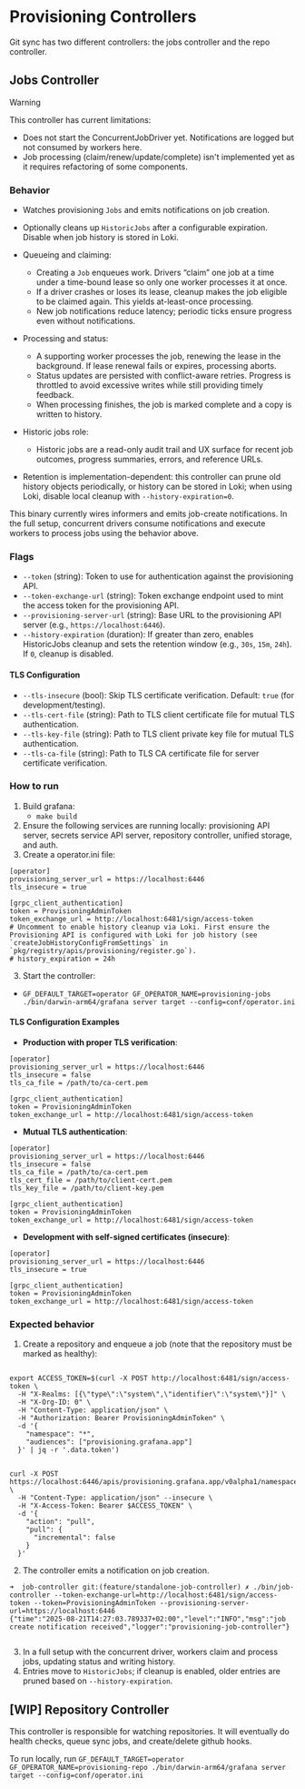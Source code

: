 # Provisioning Controllers

Git sync has two different controllers: the jobs controller and the repo controller.

## Jobs Controller

> [!WARNING]
> This controller has current limitations:
>
> - Does not start the ConcurrentJobDriver yet. Notifications are logged but not consumed by workers here.
> - Job processing (claim/renew/update/complete) isn't implemented yet as it requires refactoring of some components.

### Behavior

- Watches provisioning `Jobs` and emits notifications on job creation.
- Optionally cleans up `HistoricJobs` after a configurable expiration. Disable when job history is stored in Loki.

- Queueing and claiming:
  - Creating a `Job` enqueues work. Drivers “claim” one job at a time under a time-bound lease so only one worker processes it at once.
  - If a driver crashes or loses its lease, cleanup makes the job eligible to be claimed again. This yields at-least-once processing.
  - New job notifications reduce latency; periodic ticks ensure progress even without notifications.

- Processing and status:
  - A supporting worker processes the job, renewing the lease in the background. If lease renewal fails or expires, processing aborts.
  - Status updates are persisted with conflict-aware retries. Progress is throttled to avoid excessive writes while still providing timely feedback.
  - When processing finishes, the job is marked complete and a copy is written to history.

- Historic jobs role:
  - Historic jobs are a read-only audit trail and UX surface for recent job outcomes, progress summaries, errors, and reference URLs.
- Retention is implementation-dependent: this controller can prune old history objects periodically, or history can be stored in Loki; when using Loki, disable local cleanup with `--history-expiration=0`.

This binary currently wires informers and emits job-create notifications. In the full setup, concurrent drivers consume notifications and execute workers to process jobs using the behavior above.

### Flags

- `--token` (string): Token to use for authentication against the provisioning API.
- `--token-exchange-url` (string): Token exchange endpoint used to mint the access token for the provisioning API.
- `--provisioning-server-url` (string): Base URL to the provisioning API server (e.g., `https://localhost:6446`).
- `--history-expiration` (duration): If greater than zero, enables HistoricJobs cleanup and sets the retention window (e.g., `30s`, `15m`, `24h`). If `0`, cleanup is disabled.

#### TLS Configuration

- `--tls-insecure` (bool): Skip TLS certificate verification. Default: `true` (for development/testing).
- `--tls-cert-file` (string): Path to TLS client certificate file for mutual TLS authentication.
- `--tls-key-file` (string): Path to TLS client private key file for mutual TLS authentication.
- `--tls-ca-file` (string): Path to TLS CA certificate file for server certificate verification.

### How to run

1. Build grafana:
   - `make build`
2. Ensure the following services are running locally: provisioning API server, secrets service API server, repository controller, unified storage, and auth.
3. Create a operator.ini file:
```
[operator]
provisioning_server_url = https://localhost:6446
tls_insecure = true

[grpc_client_authentication]
token = ProvisioningAdminToken
token_exchange_url = http://localhost:6481/sign/access-token
# Uncomment to enable history cleanup via Loki. First ensure the Provisioning API is configured with Loki for job history (see `createJobHistoryConfigFromSettings` in `pkg/registry/apis/provisioning/register.go`).
# history_expiration = 24h  
```
3. Start the controller:
  - `GF_DEFAULT_TARGET=operator GF_OPERATOR_NAME=provisioning-jobs ./bin/darwin-arm64/grafana server target --config=conf/operator.ini`

#### TLS Configuration Examples

- **Production with proper TLS verification**:
```
[operator]
provisioning_server_url = https://localhost:6446
tls_insecure = false
tls_ca_file = /path/to/ca-cert.pem

[grpc_client_authentication]
token = ProvisioningAdminToken
token_exchange_url = http://localhost:6481/sign/access-token
```

- **Mutual TLS authentication**:
```
[operator]
provisioning_server_url = https://localhost:6446
tls_insecure = false
tls_ca_file = /path/to/ca-cert.pem
tls_cert_file = /path/to/client-cert.pem 
tls_key_file = /path/to/client-key.pem

[grpc_client_authentication]
token = ProvisioningAdminToken
token_exchange_url = http://localhost:6481/sign/access-token
```

- **Development with self-signed certificates (insecure)**:
```
[operator]
provisioning_server_url = https://localhost:6446
tls_insecure = true

[grpc_client_authentication]
token = ProvisioningAdminToken
token_exchange_url = http://localhost:6481/sign/access-token
```

### Expected behavior

1. Create a repository and enqueue a job (note that the repository must be marked as healthy):

```curl

export ACCESS_TOKEN=$(curl -X POST http://localhost:6481/sign/access-token \
  -H "X-Realms: [{\"type\":\"system\",\"identifier\":\"system\"}]" \
  -H "X-Org-ID: 0" \
  -H "Content-Type: application/json" \
  -H "Authorization: Bearer ProvisioningAdminToken" \
  -d '{
    "namespace": "*",
    "audiences": ["provisioning.grafana.app"]
  }' | jq -r '.data.token')
```

```curl

curl -X POST https://localhost:6446/apis/provisioning.grafana.app/v0alpha1/namespaces/default/repositories/test6/jobs \
  -H "Content-Type: application/json" --insecure \
  -H "X-Access-Token: Bearer $ACCESS_TOKEN" \
  -d '{
    "action": "pull",
    "pull": {
      "incremental": false
    }
  }'
```

2. The controller emits a notification on job creation.

```
➜  job-controller git:(feature/standalone-job-controller) ✗ ./bin/job-controller --token-exchange-url=http://localhost:6481/sign/access-token --token=ProvisioningAdminToken --provisioning-server-url=https://localhost:6446
{"time":"2025-08-21T14:27:03.789337+02:00","level":"INFO","msg":"job create notification received","logger":"provisioning-job-controller"}
```

```

```

3. In a full setup with the concurrent driver, workers claim and process jobs, updating status and writing history.
4. Entries move to `HistoricJobs`; if cleanup is enabled, older entries are pruned based on `--history-expiration`.

## [WIP] Repository Controller

This controller is responsible for watching repositories. It will eventually do health checks, queue sync jobs, and create/delete github hooks.

To run locally, run `GF_DEFAULT_TARGET=operator GF_OPERATOR_NAME=provisioning-repo ./bin/darwin-arm64/grafana server target --config=conf/operator.ini`